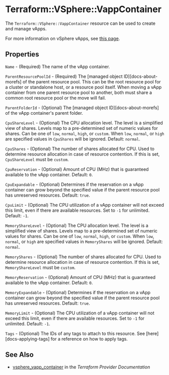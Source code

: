 # Terraform::VSphere::VappContainer

The `Terraform::VSphere::VappContainer` resource can be used to create and manage
vApps.

For more information on vSphere vApps, see [this
page][ref-vsphere-vapp].

[ref-vsphere-vapp]: https://docs.vmware.com/en/VMware-vSphere/6.5/com.vmware.vsphere.vm_admin.doc/GUID-2A95EBB8-1779-40FA-B4FB-4D0845750879.html

## Properties

`Name` - (Required) The name of the vApp container.

`ParentResourcePoolId` - (Required) The [managed object ID][docs-about-morefs]
of the parent resource pool. This can be the root resource pool for a cluster
or standalone host, or a resource pool itself. When moving a vApp container
from one parent resource pool to another, both must share a common root
resource pool or the move will fail.

`ParentFolderId` - (Optional) The [managed object ID][docs-about-morefs] of
the vApp container's parent folder.

`CpuShareLevel` - (Optional) The CPU allocation level. The level is a
simplified view of shares. Levels map to a pre-determined set of numeric
values for shares. Can be one of `low`, `normal`, `high`, or `custom`. When
`low`, `normal`, or `high` are specified values in `CpuShares` will be
ignored.  Default: `normal`.

`CpuShares` - (Optional) The number of shares allocated for CPU. Used to
determine resource allocation in case of resource contention. If this is set,
`CpuShareLevel` must be `custom`.

`CpuReservation` - (Optional) Amount of CPU (MHz) that is guaranteed
available to the vApp container. Default: `0`.

`CpuExpandable` - (Optional) Determines if the reservation on a vApp
container can grow beyond the specified value if the parent resource pool has
unreserved resources. Default: `true`.

`CpuLimit` - (Optional) The CPU utilization of a vApp container will not
exceed this limit, even if there are available resources. Set to `-1` for
unlimited.
Default: `-1`.

`MemoryShareLevel` - (Optional) The CPU allocation level. The level is a
simplified view of shares. Levels map to a pre-determined set of numeric
values for shares. Can be one of `low`, `normal`, `high`, or `custom`. When
`low`, `normal`, or `high` are specified values in `MemoryShares` will be
ignored.  Default: `normal`.

`MemoryShares` - (Optional) The number of shares allocated for CPU. Used to
determine resource allocation in case of resource contention. If this is set,
`MemoryShareLevel` must be `custom`.

`MemoryReservation` - (Optional) Amount of CPU (MHz) that is guaranteed
available to the vApp container. Default: `0`.

`MemoryExpandable` - (Optional) Determines if the reservation on a vApp
container can grow beyond the specified value if the parent resource pool has
unreserved resources. Default: `true`.

`MemoryLimit` - (Optional) The CPU utilization of a vApp container will not
exceed this limit, even if there are available resources. Set to `-1` for
unlimited.
Default: `-1`.

`Tags` - (Optional) The IDs of any tags to attach to this resource. See
[here][docs-applying-tags] for a reference on how to apply tags.


## See Also

* [vsphere_vapp_container](https://www.terraform.io/docs/providers/vsphere/r/vapp_container.html) in the _Terraform Provider Documentation_